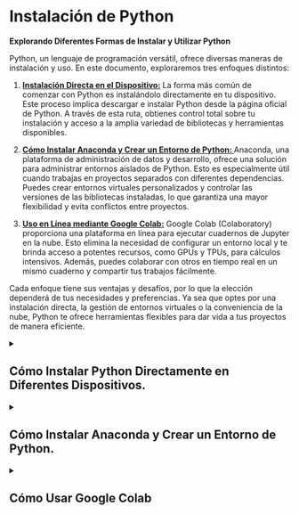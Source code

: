 

# Instalación de Python

**Explorando Diferentes Formas de Instalar y Utilizar Python**

Python, un lenguaje de programación versátil, ofrece diversas maneras de instalación y uso. En este documento, exploraremos tres enfoques distintos:


1. **<a href="#instalacion-en-diferentes-dispositivos">Instalación Directa en el Dispositivo:</a>**
   La forma más común de comenzar con Python es instalándolo directamente en tu dispositivo. Este proceso implica descargar e instalar Python desde la página oficial de Python. A través de esta ruta, obtienes control total sobre tu instalación y acceso a la amplia variedad de bibliotecas y herramientas disponibles.

2. **<a href="#Anaconda">Cómo Instalar Anaconda y Crear un Entorno de Python: </a>**
   Anaconda, una plataforma de administración de datos y desarrollo, ofrece una solución para administrar entornos aislados de Python. Esto es especialmente útil cuando trabajas en proyectos separados con diferentes dependencias. Puedes crear entornos virtuales personalizados y controlar las versiones de las bibliotecas instaladas, lo que garantiza una mayor flexibilidad y evita conflictos entre proyectos.

3. **<a href="#colab">Uso en Línea mediante Google Colab:</a>**
   Google Colab (Colaboratory) proporciona una plataforma en línea para ejecutar cuadernos de Jupyter en la nube. Esto elimina la necesidad de configurar un entorno local y te brinda acceso a potentes recursos, como GPUs y TPUs, para cálculos intensivos. Además, puedes colaborar con otros en tiempo real en un mismo cuaderno y compartir tus trabajos fácilmente.

Cada enfoque tiene sus ventajas y desafíos, por lo que la elección dependerá de tus necesidades y preferencias. Ya sea que optes por una instalación directa, la gestión de entornos virtuales o la conveniencia de la nube, Python te ofrece herramientas flexibles para dar vida a tus proyectos de manera eficiente.

<details id="instalacion-en-diferentes-dispositivos">
  <summary> <h2> Cómo Instalar Python Directamente en Diferentes Dispositivos. </h2></summary>
   <ol>
      <li>
         <details>
          <summary><h3> Instalación en Windows</h3></summary>
             <ul>
               <li><strong>Descargar Python:</strong> Ve al sitio oficial de Python en <a href="https://www.python.org/">python.org</a> y descarga el instalador de Python para Windows.</li>
               <li><strong>Ejecutar el Instalador:</strong> Ejecuta el archivo descargado. Asegúrate de marcar la casilla "Add Python X.Y to PATH" durante la instalación para que Python se agregue al PATH del sistema.</li>
               <li><strong>Instalar Python:</strong> Sigue las instrucciones del instalador. Python se instalará en tu sistema.</li>
               <li><strong>Verificar la Instalación:</strong> Abre la línea de comandos (cmd) y ejecuta <code>python --version</code> para verificar que Python se haya instalado correctamente.</li>
             </ul>
         </details>
      </li>
      <li>
        <details>
           <summary><h3> Instalación en macOS</h3></summary>
              <ul>
                  <li> <strong>Terminal:</strong> Python generalmente viene preinstalado en macOS. Abre la Terminal y ejecuta <code>python3 --version</code> para verificar si ya está instalado.</li>
                  <li> <strong>Instalación desde python.org:</strong> Si deseas una versión más actualizada, puedes descargar el instalador de Python desde <a href="https://www.python.org/">python.org</a> y ejecutarlo.</li>
              </ul>
          </details>
      </li>
      <li>
         <details>
            <summary><h3> Instalación en Linux</h3></summary>
               <ul>
                  <li><strong>Terminal:</strong> Abre la terminal y ejecuta <code>python3 --version</code> para verificar si Python ya está instalado.</li>
                  <li><strong>Actualizar el Gestor de Paquetes:</strong> Ejecuta <code>sudo apt update</code> para actualizar el gestor de paquetes.</li>
                  <li><strong>Instalación:</strong> Ejecuta <code>sudo apt install python3</code> para instalar Python 3 en sistemas basados en Debian/Ubuntu. Para otras distribuciones, utiliza el gestor de paquetes correspondiente. </li>
               </ul>
         </details>
      </li>
      <li>
         <details>
            <summary><h3> Instalación en Fedora</h3></summary>
         <ul>
            <li><strong>Terminal:</strong> Abre la terminal.</li>
            <li><strong>Actualizar Repositorios:</strong> Ejecuta <code>sudo dnf update</code> para actualizar la lista de paquetes.</li>
            <li><strong>Instalación:</strong> Ejecuta <code>sudo dnf install python3</code> para instalar Python 3.</li>
         </ul>
      </details>
      </li>
      <li>
         <details>
            <summary><h3> Instalación en Ubuntu</h3></summary>
         <ul>
            <li><strong>Terminal:</strong> Abre la terminal.</li>
            <li><strong>Actualizar Repositorios:</strong> Ejecuta <code>sudo apt update</code> para actualizar la lista de paquetes.</li>
            <li><strong>Instalación:</strong> Ejecuta <code>sudo apt install python3</code> para instalar Python 3.</li>
         </ul>
      </details>
      </li>
   </ol>
</details>

<details id="Anaconda">
  <summary><h2>Cómo Instalar Anaconda y Crear un Entorno de Python.</h2></summary>

### Instalación de Anaconda:

1. **Descargar Anaconda:** Ve al sitio oficial de Anaconda en [anaconda.com](https://www.anaconda.com/products/distribution) y descarga el instalador correspondiente a tu sistema operativo (Windows, macOS o Linux).

2. **Ejecutar el Instalador:** Ejecuta el archivo descargado y sigue las instrucciones del instalador. Asegúrate de seleccionar la opción de instalación para "Just Me" (Solo para mí) a menos que tengas una razón específica para instalarlo para todos los usuarios.

3. **Añadir a PATH (Opcional):** Durante la instalación, puedes optar por agregar Anaconda al PATH del sistema. Esto facilitará el acceso a las herramientas de Anaconda desde la línea de comandos.

### Creación de un Entorno de Python con Anaconda Navigator:

1. **Abrir Anaconda Navigator:** Una vez instalado, abre Anaconda Navigator desde el menú de inicio o desde la línea de comandos ejecutando `anaconda-navigator`.

2. **Creación de un Entorno:** En Anaconda Navigator, ve a la pestaña "Environments" (Entornos) en el lado izquierdo. Luego, haz clic en "Create" (Crear) en la parte inferior izquierda.

3. **Nombre del Entorno:** Asigna un nombre al nuevo entorno, por ejemplo, "mi_entorno".

4. **Seleccionar Versión de Python:** Selecciona la versión de Python que deseas utilizar en el entorno. Puedes elegir entre las versiones disponibles en el menú desplegable.

5. **Paquetes Adicionales (Opcional):** Si deseas, puedes seleccionar paquetes adicionales que se instalarán en el nuevo entorno.

6. **Creación del Entorno:** Haz clic en "Create" (Crear) para crear el nuevo entorno.

### Activar y Usar el Entorno de Python:

1. **Activar el Entorno:** Una vez creado el entorno, regresa a la pestaña "Home" (Inicio) en Anaconda Navigator. En la parte superior del panel derecho, selecciona el entorno que creaste en el menú desplegable.

2. **Abrir Terminal (Opcional):** Puedes abrir una terminal directamente desde Anaconda Navigator haciendo clic en "Open Terminal" (Abrir terminal) en la parte inferior derecha. Si no estás utilizando Anaconda Navigator, también puedes abrir tu terminal habitual.

3. **Activar el Entorno desde la Terminal:** En la terminal, ejecuta el comando según tu sistema operativo:
   - En Windows: `activate mi_entorno`
   - En macOS y Linux: `source activate mi_entorno`

4. **Desactivar el Entorno:** Cuando hayas terminado de trabajar en el entorno, puedes desactivarlo ejecutando `conda deactivate` en la terminal.

Recuerda reemplazar "mi_entorno" con el nombre que hayas elegido para tu entorno. ¡Con esto, estarás listo para crear y trabajar en entornos de Python utilizando Anaconda!

</details>

<details id="colab">
  <summary><h2>Cómo Usar Google Colab</h2></summary>

1. **Acceso a Google Colab:** Abre tu navegador web y visita [Google Colab](https://colab.research.google.com/).

2. **Iniciar Sesión:** Si no has iniciado sesión con tu cuenta de Google, hazlo haciendo clic en el botón "Sign In" (Iniciar sesión) en la esquina superior derecha.

3. **Crear un Nuevo Cuaderno:** Una vez que hayas iniciado sesión, puedes crear un nuevo cuaderno haciendo clic en "New Notebook" (Nuevo cuaderno) en la página de inicio.

4. **Celdas de Código y Texto:** Google Colab utiliza celdas para organizar tu código y texto. Puedes añadir una nueva celda haciendo clic en el botón "+ Code" (Código) o "+ Text" (Texto) en la barra superior.

5. **Escribir Código:** En una celda de código, puedes escribir código en lenguaje Python. Para ejecutar el código en una celda, presiona Shift + Enter o haz clic en el botón "Play" (Reproducir) que aparece a la izquierda de la celda.

6. **Agregar Comentarios:** Utiliza celdas de texto para agregar explicaciones, documentación o comentarios a tu cuaderno. Puedes usar formato Markdown para dar formato al texto.

7. **Ejecutar Celdas en Orden:** Es importante ejecutar las celdas en orden, ya que las variables y resultados de celdas anteriores estarán disponibles en celdas posteriores.

8. **Instalar Bibliotecas:** Puedes instalar bibliotecas Python adicionales directamente en Google Colab utilizando comandos como `!pip install nombre_de_la_biblioteca`.

9. **Guardar y Compartir:** Puedes guardar tu cuaderno en Google Drive haciendo clic en "File" (Archivo) > "Save" (Guardar). También puedes compartir el cuaderno con otras personas permitiéndoles ver o editar.

10. **Acceso a Recursos de Google:** Google Colab ofrece acceso a recursos como GPUs y TPUs de forma gratuita, lo que puede acelerar el procesamiento de tus cálculos y modelos de aprendizaje automático.

11. **Ejecución Remota:** Si necesitas ejecutar tu código durante un período prolongado (por ejemplo, entrenamiento de modelos de aprendizaje automático), puedes mantener la sesión activa y ejecutarlo en los servidores de Google.

12. **Descargar y Subir Archivos:** Puedes descargar archivos generados en tu cuaderno o cargar archivos desde tu sistema local para su procesamiento en Google Colab.

13. **Exportar a Diferentes Formatos:** Puedes exportar tu cuaderno en diferentes formatos, como HTML o PDF, para compartirlo fácilmente.




Google Colab es una herramienta poderosa para trabajar con Python en la nube sin necesidad de configurar entornos locales. Te permite acceder a recursos computacionales y colaborar con otros de manera eficiente. ¡Espero que esta guía te sea útil para comenzar con Google Colab! 
</details>



